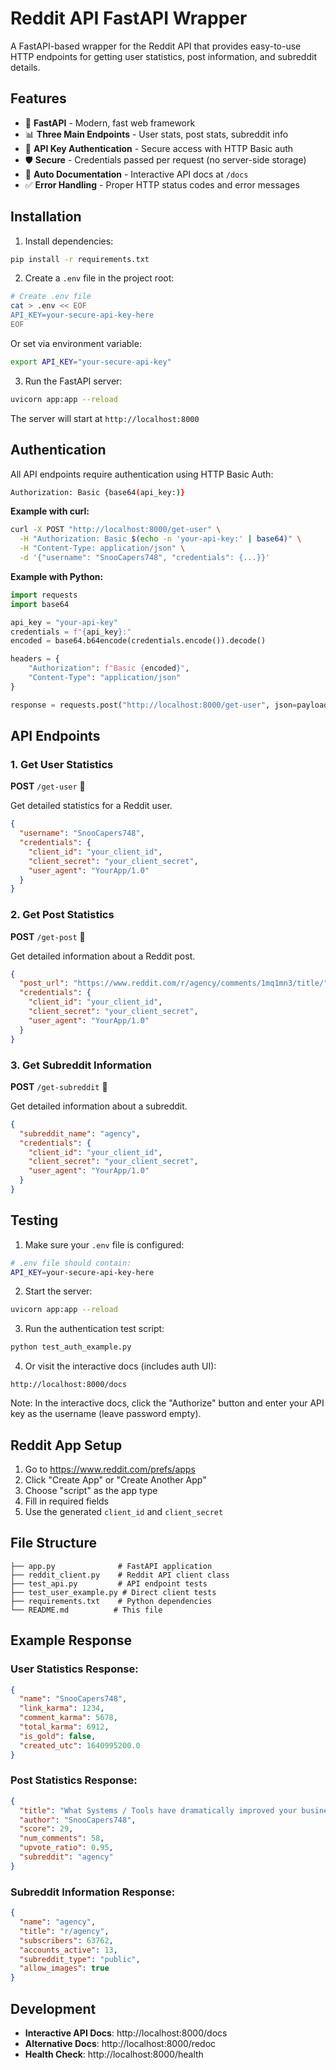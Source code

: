 # Reddit API FastAPI Wrapper

A FastAPI-based wrapper for the Reddit API that provides easy-to-use HTTP endpoints for getting user statistics, post information, and subreddit details.

## Features

- 🚀 **FastAPI** - Modern, fast web framework
- 📊 **Three Main Endpoints** - User stats, post stats, subreddit info
- 🔐 **API Key Authentication** - Secure access with HTTP Basic auth
- 🛡️ **Secure** - Credentials passed per request (no server-side storage)
- 📝 **Auto Documentation** - Interactive API docs at `/docs`
- ✅ **Error Handling** - Proper HTTP status codes and error messages

## Installation

1. Install dependencies:
```bash
pip install -r requirements.txt
```

2. Create a `.env` file in the project root:
```bash
# Create .env file
cat > .env << EOF
API_KEY=your-secure-api-key-here
EOF
```

Or set via environment variable:
```bash
export API_KEY="your-secure-api-key"
```

3. Run the FastAPI server:
```bash
uvicorn app:app --reload
```

The server will start at `http://localhost:8000`

## Authentication

All API endpoints require authentication using HTTP Basic Auth:

```bash
Authorization: Basic {base64(api_key:)}
```

**Example with curl:**
```bash
curl -X POST "http://localhost:8000/get-user" \
  -H "Authorization: Basic $(echo -n 'your-api-key:' | base64)" \
  -H "Content-Type: application/json" \
  -d '{"username": "SnooCapers748", "credentials": {...}}'
```

**Example with Python:**
```python
import requests
import base64

api_key = "your-api-key"
credentials = f"{api_key}:"
encoded = base64.b64encode(credentials.encode()).decode()

headers = {
    "Authorization": f"Basic {encoded}",
    "Content-Type": "application/json"
}

response = requests.post("http://localhost:8000/get-user", json=payload, headers=headers)
```

## API Endpoints

### 1. Get User Statistics
**POST** `/get-user` 🔐

Get detailed statistics for a Reddit user.

```json
{
  "username": "SnooCapers748",
  "credentials": {
    "client_id": "your_client_id",
    "client_secret": "your_client_secret",
    "user_agent": "YourApp/1.0"
  }
}
```

### 2. Get Post Statistics
**POST** `/get-post` 🔐

Get detailed information about a Reddit post.

```json
{
  "post_url": "https://www.reddit.com/r/agency/comments/1mq1mn3/title/",
  "credentials": {
    "client_id": "your_client_id",
    "client_secret": "your_client_secret",
    "user_agent": "YourApp/1.0"
  }
}
```

### 3. Get Subreddit Information
**POST** `/get-subreddit` 🔐

Get detailed information about a subreddit.

```json
{
  "subreddit_name": "agency",
  "credentials": {
    "client_id": "your_client_id",
    "client_secret": "your_client_secret", 
    "user_agent": "YourApp/1.0"
  }
}
```

## Testing

1. Make sure your `.env` file is configured:
```bash
# .env file should contain:
API_KEY=your-secure-api-key-here
```

2. Start the server:
```bash
uvicorn app:app --reload
```

3. Run the authentication test script:
```bash
python test_auth_example.py
```

4. Or visit the interactive docs (includes auth UI):
```
http://localhost:8000/docs
```

Note: In the interactive docs, click the "Authorize" button and enter your API key as the username (leave password empty).

## Reddit App Setup

1. Go to https://www.reddit.com/prefs/apps
2. Click "Create App" or "Create Another App"
3. Choose "script" as the app type
4. Fill in required fields
5. Use the generated `client_id` and `client_secret`

## File Structure

```
├── app.py              # FastAPI application
├── reddit_client.py    # Reddit API client class
├── test_api.py         # API endpoint tests
├── test_user_example.py # Direct client tests
├── requirements.txt    # Python dependencies
└── README.md          # This file
```

## Example Response

### User Statistics Response:
```json
{
  "name": "SnooCapers748",
  "link_karma": 1234,
  "comment_karma": 5678,
  "total_karma": 6912,
  "is_gold": false,
  "created_utc": 1640995200.0
}
```

### Post Statistics Response:
```json
{
  "title": "What Systems / Tools have dramatically improved your business?",
  "author": "SnooCapers748",
  "score": 29,
  "num_comments": 58,
  "upvote_ratio": 0.95,
  "subreddit": "agency"
}
```

### Subreddit Information Response:
```json
{
  "name": "agency",
  "title": "r/agency",
  "subscribers": 63762,
  "accounts_active": 13,
  "subreddit_type": "public",
  "allow_images": true
}
```

## Development

- **Interactive API Docs**: http://localhost:8000/docs
- **Alternative Docs**: http://localhost:8000/redoc
- **Health Check**: http://localhost:8000/health
